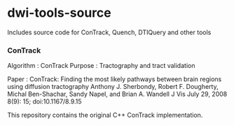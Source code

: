 # dwi-tools-source
Includes source code for ConTrack, Quench, DTIQuery and other tools


### ConTrack
Algorithm : ConTrack
Purpose : Tractography and tract validation

Paper :
ConTrack: Finding the most likely pathways between brain regions using diffusion tractography
Anthony J. Sherbondy, Robert F. Dougherty, Michal Ben-Shachar, Sandy Napel, and Brian A. Wandell
J Vis July 29, 2008 8(9): 15; doi:10.1167/8.9.15

This repository contains the original C++ ConTrack implementation.
